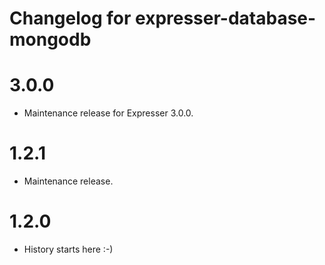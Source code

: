 # Changelog for expresser-database-mongodb

3.0.0
=====
* Maintenance release for Expresser 3.0.0.

1.2.1
=====
* Maintenance release.

1.2.0
=====
* History starts here :-)
